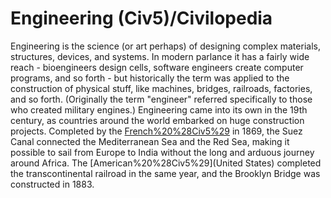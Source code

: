 # Engineering (Civ5)/Civilopedia

Engineering is the science (or art perhaps) of designing complex materials, structures, devices, and systems. In modern parlance it has a fairly wide reach - bioengineers design cells, software engineers create computer programs, and so forth - but historically the term was applied to the construction of physical stuff, like machines, bridges, railroads, factories, and so forth. (Originally the term "engineer" referred specifically to those who created military engines.)
Engineering came into its own in the 19th century, as countries around the world embarked on huge construction projects. Completed by the [French%20%28Civ5%29](French) in 1869, the Suez Canal connected the Mediterranean Sea and the Red Sea, making it possible to sail from Europe to India without the long and arduous journey around Africa. The [American%20%28Civ5%29](United States) completed the transcontinental railroad in the same year, and the Brooklyn Bridge was constructed in 1883.